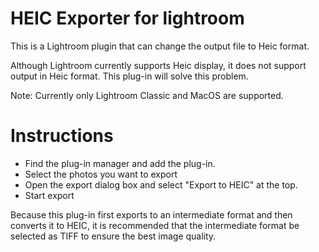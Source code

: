 # HEIC Exporter for lightroom
This is a Lightroom plugin that can change the output file to Heic format.

Although Lightroom currently supports Heic display, it does not support output in Heic format. This plug-in will solve this problem.

Note: Currently only Lightroom Classic and MacOS are supported.

# Instructions
* Find the plug-in manager and add the plug-in.
* Select the photos you want to export
* Open the export dialog box and select "Export to HEIC" at the top.
* Start export

Because this plug-in first exports to an intermediate format and then converts it to HEIC, it is recommended that the intermediate format be selected as TIFF to ensure the best image quality.

